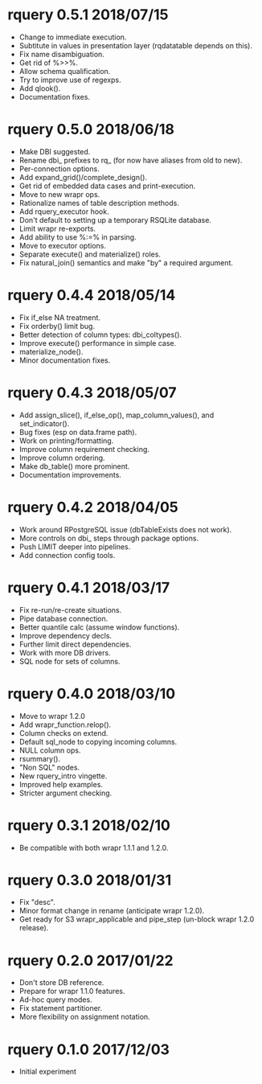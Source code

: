 
# rquery 0.5.1 2018/07/15

 * Change to immediate execution.
 * Subtitute in values in presentation layer (rqdatatable depends on this).
 * Fix name disambiguation.
 * Get rid of %>>%.
 * Allow schema qualification.
 * Try to improve use of regexps.
 * Add qlook().
 * Documentation fixes.

# rquery 0.5.0 2018/06/18

 * Make DBI suggested.
 * Rename dbi_ prefixes to rq_ (for now have aliases from old to new).
 * Per-connection options.
 * Add expand_grid()/complete_design().
 * Get rid of embedded data cases and print-execution.
 * Move to new wrapr ops.
 * Rationalize names of table description methods.
 * Add rquery_executor hook.
 * Don't default to setting up a temporary RSQLite database.
 * Limit wrapr re-exports.
 * Add ability to use %:=% in parsing.
 * Move to executor options.
 * Separate execute() and materialize() roles.
 * Fix natural_join() semantics and make "by" a required argument.

# rquery 0.4.4 2018/05/14

 * Fix if_else NA treatment.
 * Fix orderby() limit bug.
 * Better detection of column types: dbi_coltypes().
 * Improve execute() performance in simple case.
 * materialize_node().
 * Minor documentation fixes.

# rquery 0.4.3 2018/05/07

 * Add assign_slice(), if_else_op(), map_column_values(), and set_indicator().
 * Bug fixes (esp on data.frame path).
 * Work on printing/formatting.
 * Improve column requirement checking.
 * Improve column ordering.
 * Make db_table() more prominent.
 * Documentation improvements.

# rquery 0.4.2 2018/04/05

 * Work around RPostgreSQL issue (dbTableExists does not work).
 * More controls on dbi_ steps through package options.
 * Push LIMIT deeper into pipelines.
 * Add connection config tools.

# rquery 0.4.1 2018/03/17

 * Fix re-run/re-create situations.
 * Pipe database connection.
 * Better quantile calc (assume window functions).
 * Improve dependency decls.
 * Further limit direct dependencies.
 * Work with more DB drivers.
 * SQL node for sets of columns.

# rquery 0.4.0 2018/03/10

 * Move to wrapr 1.2.0
 * Add wrapr_function.relop().
 * Column checks on extend.
 * Default sql_node to copying incoming columns.
 * NULL column ops.
 * rsummary().
 * "Non SQL" nodes.
 * New rquery_intro vingette.
 * Improved help examples.
 * Stricter argument checking.

# rquery 0.3.1 2018/02/10

 * Be compatible with both wrapr 1.1.1 and 1.2.0.
 
# rquery 0.3.0 2018/01/31
 
 * Fix "desc".
 * Minor format change in rename (anticipate wrapr 1.2.0).
 * Get ready for S3 wrapr_applicable and pipe_step (un-block wrapr 1.2.0 release).

# rquery 0.2.0 2017/01/22

 * Don't store DB reference.
 * Prepare for wrapr 1.1.0 features.
 * Ad-hoc query modes.
 * Fix statement partitioner.
 * More flexibility on assignment notation.
  
# rquery 0.1.0 2017/12/03

 * Initial experiment

